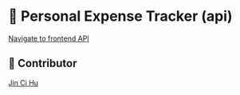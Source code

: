 # 💸 Personal Expense Tracker (api)

[Navigate to frontend API](https://github.com/870712pokohu/Expense-Tracker-Client)

## 👨 Contributor
[Jin Ci Hu](https://github.com/870712pokohu)
